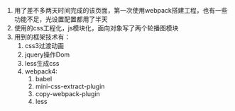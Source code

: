 1. 用了差不多两天时间完成的该页面，第一次使用webpack搭建工程，也有一些功能不足，光设置配置都用了半天
2. 使用的css工程化，js模块化，面向对象写了两个轮播图模块
3. 用到的框架技术有：
   1. css3过渡动画
   2. jquery操作Dom
   3. less生成css
   4. webpack4:
      1. babel
      2. mini-css-extract-plugin
      3. copy-webpack-plugin
      4. less